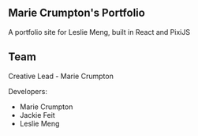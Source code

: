 ## Marie Crumpton's Portfolio

A portfolio site for Leslie Meng, built in React and PixiJS

## Team

Creative Lead - Marie Crumpton

Developers:

- Marie Crumpton
- Jackie Feit
- Leslie Meng
